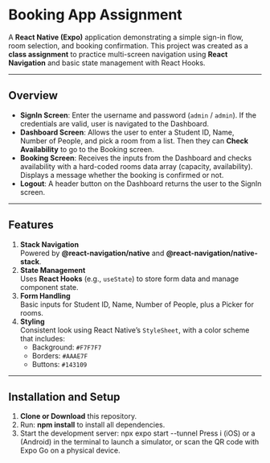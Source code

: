 # Booking App Assignment

A **React Native (Expo)** application demonstrating a simple sign-in flow, room selection, and booking confirmation. This project was created as a **class assignment** to practice multi-screen navigation using **React Navigation** and basic state management with React Hooks.

---

## Overview

- **SignIn Screen**: Enter the username and password (`admin` / `admin`). If the credentials are valid, user is navigated to the Dashboard.
- **Dashboard Screen**: Allows the user to enter a Student ID, Name, Number of People, and pick a room from a list. Then they can **Check Availability** to go to the Booking screen.
- **Booking Screen**: Receives the inputs from the Dashboard and checks availability with a hard-coded rooms data array (capacity, availability). Displays a message whether the booking is confirmed or not.
- **Logout**: A header button on the Dashboard returns the user to the SignIn screen.

---

## Features

1. **Stack Navigation**  
   Powered by **@react-navigation/native** and **@react-navigation/native-stack**.
2. **State Management**  
   Uses **React Hooks** (e.g., `useState`) to store form data and manage component state.
3. **Form Handling**  
   Basic inputs for Student ID, Name, Number of People, plus a Picker for rooms.
4. **Styling**  
   Consistent look using React Native’s `StyleSheet`, with a color scheme that includes:
   - Background: `#F7F7F7`  
   - Borders: `#AAAE7F`  
   - Buttons: `#143109`

---

## Installation and Setup

1. **Clone or Download** this repository.
2. Run: **npm install** to install all dependencies.
3. Start the development server: npx expo start --tunnel
Press i (iOS) or a (Android) in the terminal to launch a simulator, or scan the QR code with Expo Go on a physical device.
